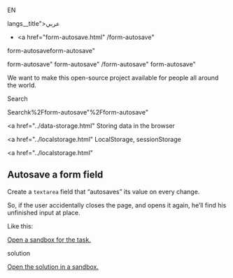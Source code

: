 EN

langs\_\_title">عربي</span></a>

- <a href="form-autosave.html"
  /form-autosave"

form-autosaveform-autosave"

<!-- -->

form-autosave"
form-autosave"
/form-autosave"
form-autosave"

We want to make this open-source project available for people all around the world.

Search

Searchk%2Fform-autosave"%2Fform-autosave" </a>

<a href="../data-storage.html" Storing data in the browser</span></a>

<a href="../localstorage.html" LocalStorage, sessionStorage</span></a>

<a href="../localstorage.html"

## Autosave a form field

Create a `textarea` field that “autosaves” its value on every change.

So, if the user accidentally closes the page, and opens it again, he’ll find his unfinished input at place.

Like this:

[Open a sandbox for the task.](https://plnkr.co/edit/cShtUwrQINhUFnnK?p=preview)

solution

[Open the solution in a sandbox.](https://plnkr.co/edit/IUtAagHWvtGEX3NT?p=preview)
